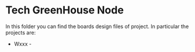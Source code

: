 # Tech GreenHouse Node

In this folder you can find the boards design files of project. In particular the projects are:
* Wxxx - 
